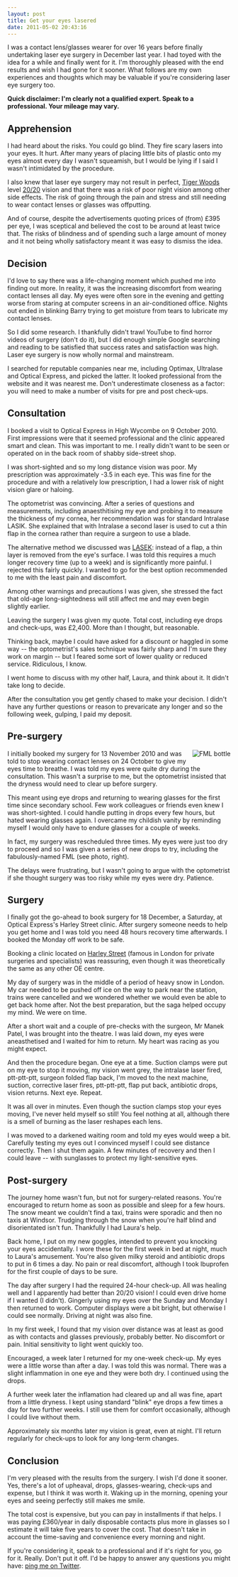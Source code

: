 ```yaml
---
layout: post
title: Get your eyes lasered
date: 2011-05-02 20:43:16
---
```


I was a contact lens/glasses wearer for over 16 years before finally undertaking laser eye surgery in December last year. I had toyed with the idea for a while and finally went for it. I'm thoroughly pleased with the end results and wish I had gone for it sooner. What follows are my own experiences and thoughts which may be valuable if you're considering laser eye surgery too.

**Quick disclaimer: I'm clearly not a qualified expert. Speak to a professional. Your mileage may vary.**

## Apprehension

I had heard about the risks. You could go blind. They fire scary lasers into your eyes. It hurt. After many years of placing little bits of plastic onto my eyes almost every day I wasn't squeamish, but I would be lying if I said I wasn't intimidated by the procedure.

I also knew that laser eye surgery may not result in perfect, [Tiger Woods](http://www.tlcvision.com/tiger-woods-lasik/) level [20/20](http://en.wikipedia.org/wiki/20/20_vision) vision and that there was a risk of poor night vision among other side effects. The risk of going through the pain and stress and still needing to wear contact lenses or glasses was offputting.

And of course, despite the advertisements quoting prices of (from) £395 per eye, I was sceptical and believed the cost to be around at least twice that. The risks of blindness and of spending such a large amount of money and it not being wholly satisfactory meant it was easy to dismiss the idea.

## Decision

I'd love to say there was a life-changing moment which pushed me into finding out more. In reality, it was the increasing discomfort from wearing contact lenses all day. My eyes were often sore in the evening and getting worse from staring at computer screens in an air-conditioned office. Nights out ended in blinking Barry trying to get moisture from tears to lubricate my contact lenses.

So I did some research. I thankfully didn't trawl YouTube to find horror videos of surgery (don't do it), but I did enough simple Google searching and reading to be satisfied that success rates and satisfaction was high. Laser eye surgery is now wholly normal and mainstream. 

I searched for reputable companies near me, including Optimax, Ultralase and Optical Express, and picked the latter. It looked professional from the website and it was nearest me. Don't underestimate closeness as a factor: you will need to make a number of visits for pre and post check-ups.

## Consultation 

I booked a visit to Optical Express in High Wycombe on 9 October 2010. First impressions were that it seemed professional and the clinic appeared smart and clean. This was important to me. I really didn't want to be seen or operated on in the back room of shabby side-street shop.

I was short-sighted and so my long distance vision was poor. My prescription was approximately -3.5 in each eye. This was fine for the procedure and with a relatively low prescription, I had a lower risk of night vision glare or haloing.

The optometrist was convincing. After a series of questions and measurements, including anaesthitising my eye and probing it to measure the thickness of my cornea, her recommendation was for standard Intralase LASIK. She explained that with Intralase a second laser is used to cut a thin flap in the cornea rather than require a surgeon to use a blade.

The alternative method we discussed was [LASEK](http://en.wikipedia.org/wiki/Photorefractive_keratectomy): instead of a flap, a thin layer is removed from the eye's surface. I was told this requires a much longer recovery time (up to a week) and is significantly more painful. I rejected this fairly quickly. I wanted to go for the best option recommended to me with the least pain and discomfort.

Among other warnings and precautions I was given, she stressed the fact that old-age long-sightedness will still affect me and may even begin slightly earlier. 

Leaving the surgery I was given my quote. Total cost, including eye drops and check-ups, was £2,400. More than I thought, but reasonable.

Thinking back, maybe I could have asked for a discount or haggled in some way -- the optometrist's sales technique was fairly sharp and I'm sure they work on margin -- but I feared some sort of lower quality or reduced service. Ridiculous, I know. 

I went home to discuss with my other half, Laura, and think about it. It didn't take long to decide.

After the consultation you get gently chased to make your decision. I didn't have any further questions or reason to prevaricate any longer and so the following week, gulping, I paid my deposit.

## Pre-surgery

<img src="http://dl.dropbox.com/u/207451/blog/fml.jpg" title="FML: Fuck My Life" alt="FML bottle" style="float: right; margin: 0 0 10px 10px;" />

I initially booked my surgery for 13 November 2010 and was told to stop wearing contact lenses on 24 October to give my eyes time to breathe. I was told my eyes were quite dry during the consultation. This wasn't a surprise to me, but the optometrist insisted that the dryness would need to clear up before surgery.

This meant using eye drops and returning to wearing glasses for the first time since secondary school. Few work colleagues or friends even knew I was short-sighted. I could handle putting in drops every few hours, but hated wearing glasses again. I overcame my childish vanity by reminding myself I would only have to endure glasses for a couple of weeks.

In fact, my surgery was rescheduled three times. My eyes were just too dry to proceed and so I was given a series of new drops to try, including the fabulously-named FML (see photo, right).

The delays were frustrating, but I wasn't going to argue with the optometrist if she thought surgery was too risky while my eyes were dry. Patience.

## Surgery

I finally got the go-ahead to book surgery for 18 December, a Saturday, at Optical Express's Harley Street clinic. After surgery someone needs to help you get home and I was told you need 48 hours recovery time afterwards. I booked the Monday off work to be safe.

Booking a clinic located on [Harley Street](http://en.wikipedia.org/wiki/Harley_Street) (famous in London for private surgeries and specialists) was reassuring, even though it was theoretically the same as any other OE centre.

My day of surgery was in the middle of a period of heavy snow in London. My car needed to be pushed off ice on the way to park near the station, trains were cancelled and we wondered whether we would even be able to get back home after. Not the best preparation, but the saga helped occupy my mind. We were on time.

After a short wait and a couple of pre-checks with the surgeon, Mr Manek Patel, I was brought into the theatre. I was laid down, my eyes were aneasthetised and I waited for him to return. My heart was racing as you might expect.

And then the procedure began. One eye at a time. Suction clamps were put on my eye to stop it moving, my vision went grey, the intralase laser fired, ptt-ptt-ptt, surgeon folded flap back, I'm moved to the next machine, suction, corrective laser fires, ptt-ptt-ptt, flap put back, antibiotic drops, vision returns. Next eye. Repeat.

It was all over in minutes. Even though the suction clamps stop your eyes moving, I've never held myself so still! You feel nothing at all, although there is a smell of burning as the laser reshapes each lens.

I was moved to a darkened waiting room and told my eyes would weep a bit. Carefully testing my eyes out I convinced myself I could see distance correctly. Then I shut them again. A few minutes of recovery and then I could leave -- with sunglasses to protect my light-sensitive eyes.

## Post-surgery

The journey home wasn't fun, but not for surgery-related reasons. You're encouraged to return home as soon as possible and sleep for a few hours. The snow meant we couldn't find a taxi, trains were sporadic and then no taxis at Windsor. Trudging through the snow when you're half blind and disorientated isn't fun. Thankfully I had Laura's help.

Back home, I put on my new goggles, intended to prevent you knocking your eyes accidentally. I wore these for the first week in bed at night, much to Laura's amusement. You're also given milky steroid and antibiotic drops to put in 6 times a day. No pain or real discomfort, although I took Ibuprofen for the first couple of days to be sure.

The day after surgery I had the required 24-hour check-up. All was healing well and I apparently had better than 20/20 vision! I could even drive home if I wanted (I didn't). Gingerly using my eyes over the Sunday and Monday I then returned to work. Computer displays were a bit bright, but otherwise I could see normally. Driving at night was also fine.

In my first week, I found that my vision over distance was at least as good as with contacts and glasses previously, probably better. No discomfort or pain. Initial sensitivity to light went quickly too.

Encouraged, a week later I returned for my one-week check-up. My eyes were a little worse than after a day. I was told this was normal. There was a slight inflammation in one eye and they were both dry. I continued using the drops.

A further week later the inflamation had cleared up and all was fine, apart from a little dryness. I kept using standard "blink" eye drops a few times a day for two further weeks. I still use them for comfort occasionally, although I could live without them.

Approximately six months later my vision is great, even at night. I'll return regularly for check-ups to look for any long-term changes.

## Conclusion

I'm very pleased with the results from the surgery. I wish I'd done it sooner. Yes, there's a lot of upheaval, drops, glasses-wearing, check-ups and expense, but I think it was worth it. Waking up in the morning, opening your eyes and seeing perfectly still makes me smile.

The total cost is expensive, but you can pay in installments if that helps. I was paying £360/year in daily disposable contacts plus more in glasses so I estimate it will take five years to cover the cost. That doesn't take in account the time-saving and convenience every morning and night.

If you're considering it, speak to a professional and if it's right for you, go for it. Really. Don't put it off. I'd be happy to answer any questions you might have: [ping me on Twitter](http://twitter.com/barryf).
